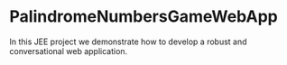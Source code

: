 # PalindromeNumbersGameWebApp
In this JEE project we demonstrate how to develop a robust and conversational web application.
